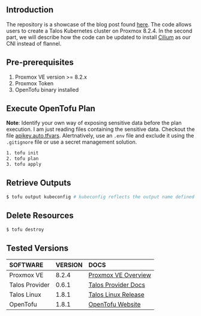 ## Introduction

The repository is a showcase of the blog post found [here](https://blog.grosdouli.dev/blog/talos-on-proxmox-opentofu-part-1). The code allows users to create a Talos Kubernetes cluster on Proxmox 8.2.4. In the second part, we will describe how the code can be updated to install [Cilium](https://docs.cilium.io/en/stable/) as our CNI instead of flannel.

## Pre-prerequisites
1. Proxmox VE version >= 8.2.x
1. Proxmox Token
1. OpenTofu binary installed

## Execute OpenTofu Plan
**Note**: Identify your own way of exposing sensitive data before the plan execution. I am just reading files containing the sensitive data. Checkout the file [apikey.auto.tfvars](./apikey.auto.tfvars). Alertnatively, use an `.env` file and exclude it using the `.gitignore` file or use a secret management solution.

```bash
1. tofu init
2. tofu plan
3. tofu apply
```

## Retrieve Outputs

```bash
$ tofu output kubeconfig # kubeconfig reflects the output name defined in output.tf
```

## Delete Resources

```bash
$ tofu destroy
```

## Tested Versions
| SOFTWARE        | VERSION | DOCS                                                                 |
|:----------------|:--------|:----------------------------------------------------------------------|
| Proxmox VE      | 8.2.4   | [Proxmox VE Overview](https://www.proxmox.com/en/proxmox-virtual-environment/overview) |
| Talos Provider  | 0.6.1   | [Talos Provider Docs](https://search.opentofu.org/provider/siderolabs/talos/v0.6.1) |
| Talos Linux     | 1.8.1   | [Talos Linux Release](https://github.com/siderolabs/talos/releases/tag/v1.8.1) |
| OpenTofu        | 1.8.1   | [OpenTofu Website](https://opentofu.org/)  